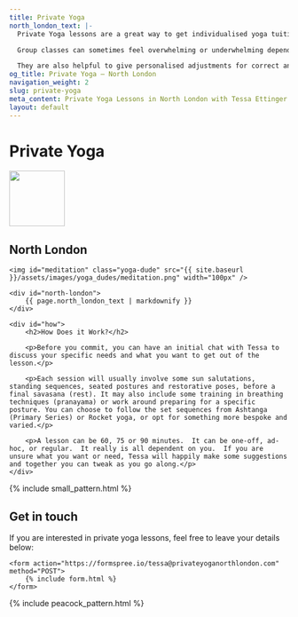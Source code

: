 ```yaml
---
title: Private Yoga
north_london_text: |-
  Private Yoga lessons are a great way to get individualised yoga tuition to meet your unique needs as different cues, modifications and movements are often required for different body types and conditions.

  Group classes can sometimes feel overwhelming or underwhelming depending on where you’re at. One to one yoga sessions can help you overcome barriers to either enter the world of yoga or deepen your current practice.

  They are also helpful to give personalised adjustments for correct and safe alignment that often aren’t possible in a busy class, especially if you are dealing with an injury. For those who have hectic or irregular schedules it can be hard to find a timetabled class that suits, in which case private lessons can be the perfect solution.
og_title: Private Yoga — North London
navigation_weight: 2
slug: private-yoga
meta_content: Private Yoga Lessons in North London with Tessa Ettinger
layout: default
---
```


<div id="private-yoga-page">
	<h1>Private Yoga</h1>
	<img class="line" width="100px" src="{{ site.baseurl }}/assets/images/line.png" />
	<h2 class="amatic">North London</h2>

	<img id="meditation" class="yoga-dude" src="{{ site.baseurl }}/assets/images/yoga_dudes/meditation.png" width="100px" />

	<div id="north-london">
		{{ page.north_london_text | markdownify }}
	</div>

	<div id="how">
		<h2>How Does it Work?</h2>
	
		<p>Before you commit, you can have an initial chat with Tessa to discuss your specific needs and what you want to get out of the lesson.</p>
		
		<p>Each session will usually involve some sun salutations, standing sequences, seated postures and restorative poses, before a final savasana (rest). It may also include some training in breathing techniques (pranayama) or work around preparing for a specific posture. You can choose to follow the set sequences from Ashtanga (Primary Series) or Rocket yoga, or opt for something more bespoke and varied.</p>
	
		<p>A lesson can be 60, 75 or 90 minutes.  It can be one-off, ad-hoc, or regular.  It really is all dependent on you.  If you are unsure what you want or need, Tessa will happily make some suggestions and together you can tweak as you go along.</p>
	</div>
</div>

{% include small_pattern.html %}

<div id="private-yoga-form">		
	<h2>Get in touch</h2>
	<p>If you are interested in private yoga lessons, feel free to leave your details below:</p>

	<form action="https://formspree.io/tessa@privateyoganorthlondon.com" method="POST">
		{% include form.html %}
	</form>
</div>

{% include peacock_pattern.html %}